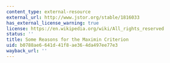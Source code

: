 ```yaml
---
content_type: external-resource
external_url: http://www.jstor.org/stable/1816033
has_external_license_warning: true
license: https://en.wikipedia.org/wiki/All_rights_reserved
status: ''
title: Some Reasons for the Maximin Criterion
uid: b0788ae6-641d-41f8-ae36-4da497ee77e3
wayback_url: ''
---
```

